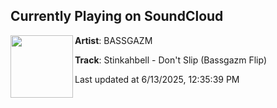 ## Currently Playing on SoundCloud

[<img align="left" width="100" src="https://i1.sndcdn.com/artworks-UcrMy9IISY0gdv9z-vu0IDw-t500x500.png">](https://soundcloud.com/bassgazm/dont-slip-fip)

**Artist**: BASSGAZM 

**Track**: Stinkahbell - Don't Slip (Bassgazm Flip)

Last updated at 6/13/2025, 12:35:39 PM
